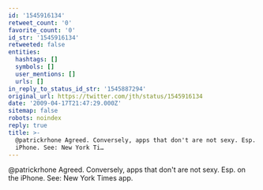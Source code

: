 ```yaml
---
id: '1545916134'
retweet_count: '0'
favorite_count: '0'
id_str: '1545916134'
retweeted: false
entities:
  hashtags: []
  symbols: []
  user_mentions: []
  urls: []
in_reply_to_status_id_str: '1545887294'
original_url: https://twitter.com/jth/status/1545916134
date: '2009-04-17T21:47:29.000Z'
sitemap: false
robots: noindex
reply: true
title: >-
  @patrickrhone Agreed. Conversely, apps that don't are not sexy. Esp. on the
  iPhone. See: New York Ti…
---
```


@patrickrhone Agreed. Conversely, apps that don't are not sexy. Esp. on the iPhone. See: New York Times app.